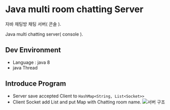 # Java multi room chatting Server

자바 채팅방 채팅 서버( 콘솔 ).

Java multi chatting server( console ).

## Dev Environment

- Language : java 8
- java Thread



## Introduce Program

- Server save accepted Client to ```HashMap<String, List<Socket>>```
- Client Socket add List<Socket> and put Map with Chatting room name.
![서버 구조](https://i.imgur.com/b6p9bE2.png)
